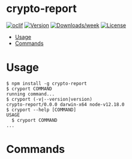 crypto-report
=============



[![oclif](https://img.shields.io/badge/cli-oclif-brightgreen.svg)](https://oclif.io)
[![Version](https://img.shields.io/npm/v/crypto-report.svg)](https://npmjs.org/package/crypto-report)
[![Downloads/week](https://img.shields.io/npm/dw/crypto-report.svg)](https://npmjs.org/package/crypto-report)
[![License](https://img.shields.io/npm/l/crypto-report.svg)](https://github.com/FrancoisLef/crypto-report/blob/master/package.json)

<!-- toc -->
* [Usage](#usage)
* [Commands](#commands)
<!-- tocstop -->
# Usage
<!-- usage -->
```sh-session
$ npm install -g crypto-report
$ cryport COMMAND
running command...
$ cryport (-v|--version|version)
crypto-report/0.0.0 darwin-x64 node-v12.18.0
$ cryport --help [COMMAND]
USAGE
  $ cryport COMMAND
...
```
<!-- usagestop -->
# Commands
<!-- commands -->

<!-- commandsstop -->
